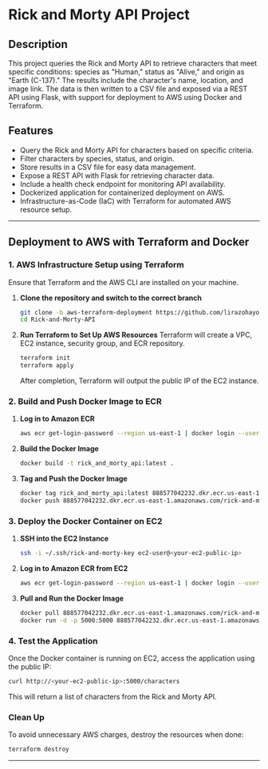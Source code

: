 # Rick and Morty API Project

## Description
This project queries the Rick and Morty API to retrieve characters that meet specific conditions: species as "Human," status as "Alive," and origin as "Earth (C-137)." The results include the character's name, location, and image link. The data is then written to a CSV file and exposed via a REST API using Flask, with support for deployment to AWS using Docker and Terraform.

## Features
- Query the Rick and Morty API for characters based on specific criteria.
- Filter characters by species, status, and origin.
- Store results in a CSV file for easy data management.
- Expose a REST API with Flask for retrieving character data.
- Include a health check endpoint for monitoring API availability.
- Dockerized application for containerized deployment on AWS.
- Infrastructure-as-Code (IaC) with Terraform for automated AWS resource setup.

---

## Deployment to AWS with Terraform and Docker

### 1. AWS Infrastructure Setup using Terraform

Ensure that Terraform and the AWS CLI are installed on your machine.

1. **Clone the repository and switch to the correct branch**
   ```bash
   git clone -b aws-terraform-deployment https://github.com/lirazohayon2/Rick-and-Morty-API.git
   cd Rick-and-Morty-API
   ```

2. **Run Terraform to Set Up AWS Resources**
   Terraform will create a VPC, EC2 instance, security group, and ECR repository.

   ```bash
   terraform init
   terraform apply
   ```

   After completion, Terraform will output the public IP of the EC2 instance.

### 2. Build and Push Docker Image to ECR

1. **Log in to Amazon ECR**
   ```bash
   aws ecr get-login-password --region us-east-1 | docker login --username AWS --password-stdin 888577042232.dkr.ecr.us-east-1.amazonaws.com
   ```

2. **Build the Docker Image**
   ```bash
   docker build -t rick_and_morty_api:latest .
   ```

3. **Tag and Push the Docker Image**
   ```bash
   docker tag rick_and_morty_api:latest 888577042232.dkr.ecr.us-east-1.amazonaws.com/rick-and-morty-api:latest
   docker push 888577042232.dkr.ecr.us-east-1.amazonaws.com/rick-and-morty-api:latest
   ```

### 3. Deploy the Docker Container on EC2

1. **SSH into the EC2 Instance**
   ```bash
   ssh -i ~/.ssh/rick-and-morty-key ec2-user@<your-ec2-public-ip>
   ```

2. **Log in to Amazon ECR from EC2**
   ```bash
   aws ecr get-login-password --region us-east-1 | docker login --username AWS --password-stdin 888577042232.dkr.ecr.us-east-1.amazonaws.com
   ```

3. **Pull and Run the Docker Image**
   ```bash
   docker pull 888577042232.dkr.ecr.us-east-1.amazonaws.com/rick-and-morty-api:latest
   docker run -d -p 5000:5000 888577042232.dkr.ecr.us-east-1.amazonaws.com/rick-and-morty-api:latest
   ```

### 4. Test the Application

Once the Docker container is running on EC2, access the application using the public IP:

```bash
curl http://<your-ec2-public-ip>:5000/characters
```

This will return a list of characters from the Rick and Morty API.

### Clean Up

To avoid unnecessary AWS charges, destroy the resources when done:

```bash
terraform destroy
```

--- 
